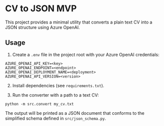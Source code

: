 # CV to JSON MVP

This project provides a minimal utility that converts a plain text CV into a JSON structure using Azure OpenAI.

## Usage

1. Create a `.env` file in the project root with your Azure OpenAI credentials:

```
AZURE_OPENAI_API_KEY=<key>
AZURE_OPENAI_ENDPOINT=<endpoint>
AZURE_OPENAI_DEPLOYMENT_NAME=<deployment>
AZURE_OPENAI_API_VERSION=<version>
```

2. Install dependencies (see `requirements.txt`).

3. Run the converter with a path to a text CV:

```
python -m src.convert my_cv.txt
```

The output will be printed as a JSON document that conforms to the simplified schema defined in `src/json_schema.py`.
